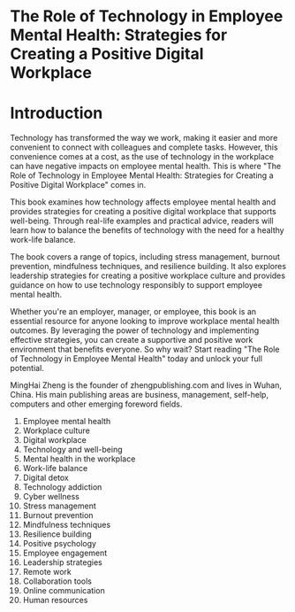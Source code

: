 # The Role of Technology in Employee Mental Health: Strategies for Creating a Positive Digital Workplace

# Introduction

Technology has transformed the way we work, making it easier and more convenient to connect with colleagues and complete tasks. However, this convenience comes at a cost, as the use of technology in the workplace can have negative impacts on employee mental health. This is where "The Role of Technology in Employee Mental Health: Strategies for Creating a Positive Digital Workplace" comes in.

This book examines how technology affects employee mental health and provides strategies for creating a positive digital workplace that supports well-being. Through real-life examples and practical advice, readers will learn how to balance the benefits of technology with the need for a healthy work-life balance.

The book covers a range of topics, including stress management, burnout prevention, mindfulness techniques, and resilience building. It also explores leadership strategies for creating a positive workplace culture and provides guidance on how to use technology responsibly to support employee mental health.

Whether you're an employer, manager, or employee, this book is an essential resource for anyone looking to improve workplace mental health outcomes. By leveraging the power of technology and implementing effective strategies, you can create a supportive and positive work environment that benefits everyone. So why wait? Start reading "The Role of Technology in Employee Mental Health" today and unlock your full potential.

MingHai Zheng is the founder of zhengpublishing.com and lives in Wuhan, China. His main publishing areas are business, management, self-help, computers and other emerging foreword fields.



1. Employee mental health
2. Workplace culture
3. Digital workplace
4. Technology and well-being
5. Mental health in the workplace
6. Work-life balance
7. Digital detox
8. Technology addiction
9. Cyber wellness
10. Stress management
11. Burnout prevention
12. Mindfulness techniques
13. Resilience building
14. Positive psychology
15. Employee engagement
16. Leadership strategies
17. Remote work
18. Collaboration tools
19. Online communication
20. Human resources

